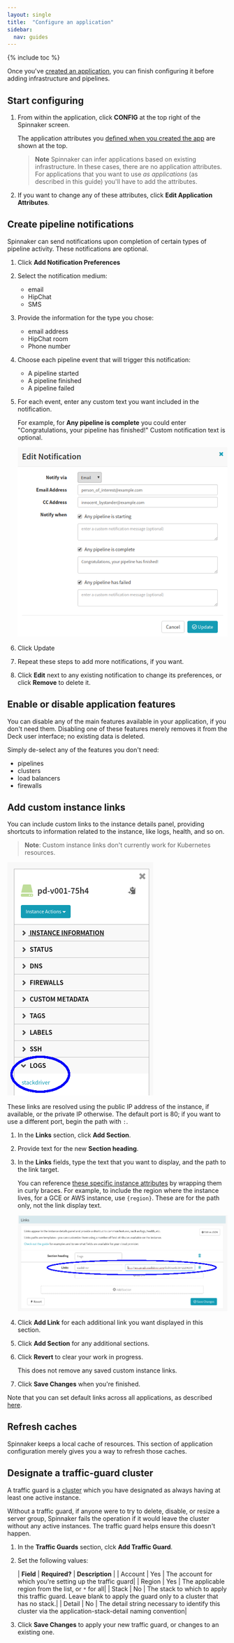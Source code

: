```yaml
---
layout: single
title:  "Configure an application"
sidebar:
  nav: guides
---
```


{% include toc %}

Once you've [created an application](/guides/user/applications/create/), you can
finish configuring it before adding infrastructure and pipelines.

## Start configuring

1. From within the application, click **CONFIG** at the top right of the
Spinnaker screen.

   The application attributes you [defined when you created the
   app](/guides/user/applications/create/) are shown at the top.

   > **Note** Spinnaker can infer applications based on existing infrastructure.
   > In these cases, there are no application attributes. For applications that
   > you want to use *as applications* (as described in this guide) you'll have
   > to add the attributes.

1. If you want to change any of these attributes, click **Edit Application
Attributes**.

## Create pipeline notifications

Spinnaker can send notifications upon completion of certain types of pipeline
activity. These notifications are optional.

1. Click **Add Notification Preferences**

1. Select the notification medium:
   * email
   * HipChat
   * SMS

1. Provide the information for the type you chose:
   * email address
   * HipChat room
   * Phone number

1. Choose each pipeline event that will trigger this notification:
   * A pipeline started
   * A pipeline finished
   * A pipeline failed

1. For each event, enter any custom text you want included in the notification.

   For example, for **Any pipeline is complete** you could enter
   "Congratulations, your pipeline has finished!" Custom notification text is
   optional.

   ![](/guides/user/applications/event_notification_prefs.png)

1. Click Update

1. Repeat these steps to add more notifications, if you want.

1. Click **Edit** next to any existing notification to change its preferences,
or click **Remove** to delete it.

## Enable or disable application features

You can disable any of the main features available in your application, if you
don't need them. Disabling one of these features merely removes it from the
Deck user interface; no existing data is deleted.

Simply de-select any of the features you don't need:

* pipelines
* clusters
* load balancers
* firewalls

## Add custom instance links

You can include custom links to the instance details panel, providing shortcuts
to information related to the instance, like logs, health, and so on.

> **Note**: Custom instance links don't currently work for Kubernetes resources.

![](/guides/user/applications/instance_with_links.png)

These links are resolved using the public IP address of the instance, if
available, or the private IP otherwise. The default port is 80; if you want to
use a different port, begin the path with `:`.

1. In the **Links** section, click **Add Section**.

1. Provide text for the new **Section heading**.

1. In the **Links** fields, type the text that you want to display, and the path
to the link target.

   You can reference [these specific instance attributes](/guides/user/instance-links/#available-template-fields)
   by wrapping them in curly braces. For example, to include the region where
   the instance lives, for a GCE or AWS instance, use `{region}`. These are for
   the path only, not the link display text.

   ![](/guides/user/applications/app_config_add_link.png)

1. Click **Add Link** for each additional link you want displayed in this
section.

1. Click **Add Section** for any additional sections.

1. Click **Revert** to clear your work in progress.

   This does not remove any saved custom instance links.

1. Click **Save Changes** when you're finished.

Note that you can set default links across all applications, as described
[here](/guides/user/instance-links/#default-links).


## Refresh caches

Spinnaker keeps a local cache of resources. This section of application
configuration merely gives you a way to refresh those caches.

## Designate a traffic-guard cluster

A traffic guard is a [cluster](/concepts/clusters/) which you have designated as
always having at least one active instance.

Without a traffic guard, if anyone were to try to delete, disable, or resize a
server group, Spinnaker fails the operation if it would leave the cluster
without any active instances. The traffic guard helps ensure this doesn't happen.

1. In the **Traffic Guards** section, clck **Add Traffic Guard**.

1. Set the following values:

   | **Field** | **Required?** | **Description** |
   | Account | Yes | The account for which you're setting up the traffic guard|
   | Region | Yes | The applicable region from the list, or `*` for all|
   | Stack | No | The stack to which to apply this traffic guard. Leave blank to apply the guard only to a cluster that has no stack.|
   | Detail | No | The detail string necessary to identify this cluster via the application-stack-detail naming convention|

1. Click **Save Changes** to apply your new traffic guard, or changes to an existing one.
